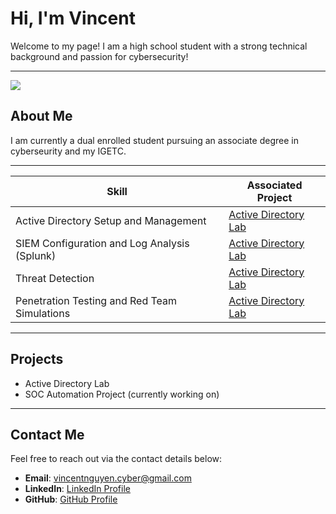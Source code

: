 # Hi, I'm Vincent

Welcome to my page! I am a high school student with a strong technical background and passion for cybersecurity!

---
<a href="https://www.linkedin.com/in/vincent-nguyen-97961924b/"><img src="https://img.shields.io/badge/-LinkedIn-0072b1?&style=for-the-badge&logo=linkedin&logoColor=white" /></a>

## About Me

I am currently a dual enrolled student pursuing an associate degree in cyberseurity and my IGETC.

---

| Skill                                         | Associated Project         |
|-----------------------------------------------|----------------------------|
| Active Directory Setup and Management         | <a href="https://google.com">Active Directory Lab</a>|
| SIEM Configuration and Log Analysis (Splunk) | <a href="https://google.com">Active Directory Lab</a>|
| Threat Detection       | <a href="https://google.com">Active Directory Lab</a>|
| Penetration Testing and Red Team Simulations      | <a href="https://google.com">Active Directory Lab</a>|

---
## Projects
- Active Directory Lab
- SOC Automation Project (currently working on)

---

## Contact Me

Feel free to reach out via the contact details below:

- **Email**: [vincentnguyen.cyber@gmail.com](mailto:vincentnguyen.cyber@gmail.com)
- **LinkedIn**: [LinkedIn Profile](https://www.linkedin.com/in/vincent-nguyen-97961924b/)
- **GitHub**: [GitHub Profile](https://github.com/vincentt-cmd)
